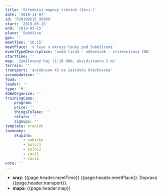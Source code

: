 ```yaml
---
title: 'Středeční mapový trénink (žáci-)'
date: '2018-11-07'
id: 'P20190515_95089'
start: '2019-05-15'
end: '2019-05-15'
place: 'Soběšice'
gps: ''
meetTime: '16:15'
meetPlace: 'v lese u okraje louky pod Soběšicemi'
eventTypeDescription: 'sudá-lichá - odbočovák - vrstevnicový COB'
startTime: ''
map: 'Zamilovaný háj (1:10 000, ekvidistance 5 m)'
terrain: ''
transport: 'autobusem 43 na zastávku Útěchovská'
accomodation: ''
food: ''
leader: ''
type: 'M'
doWeOrganize: ''
trainingCamp:
    program: ''
    price: ''
    thingsToTake: ''
    return: ''
    signups: ''
template: trenink
taxonomy:
    skupina:
        - zabicky
        - pulci1
        - pulci2
        - zaci1
        - zaci2
note: ''
---
```

* **sraz**: {{page.header.meetTime}} {{page.header.meetPlace}}. Doprava {{page.header.transport}}.
* **mapa**: {{page.header.map}}
